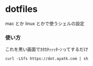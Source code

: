 # dotfiles

mac とか linux とかで使うシェルの設定

### 使い方

これを黒い画面でｶﾀｶﾀｯｯｯﾀｰﾝってするだけ

    curl -LSfs https://dot.ayatk.com | sh
